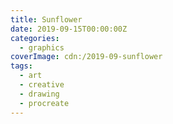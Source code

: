 ```yaml
---
title: Sunflower
date: 2019-09-15T00:00:00Z
categories:
  - graphics
coverImage: cdn:/2019-09-sunflower
tags:
  - art
  - creative
  - drawing
  - procreate
---
```

